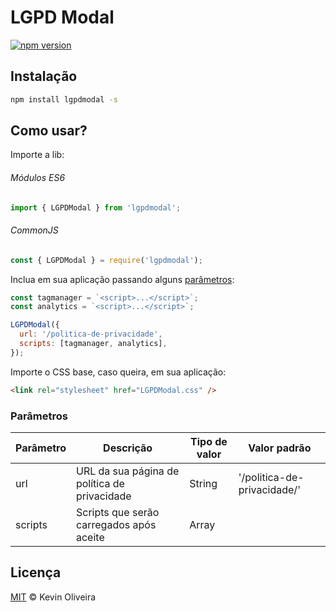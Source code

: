 # LGPD Modal

[![npm version](https://badge.fury.io/js/lgpdmodal.svg)](https://badge.fury.io/js/lgpdmodal)

## Instalação

```sh
npm install lgpdmodal -s
```

## Como usar?

Importe a lib:

###### Módulos ES6

```js
import { LGPDModal } from 'lgpdmodal';
```

###### CommonJS

```js
const { LGPDModal } = require('lgpdmodal');
```

Inclua em sua aplicação passando alguns [parâmetros](#parâmetros):

```js
const tagmanager = `<script>...</script>`;
const analytics = `<script>...</script>`;

LGPDModal({
  url: '/politica-de-privacidade',
  scripts: [tagmanager, analytics],
});
```

Importe o CSS base, caso queira, em sua aplicação:

```html
<link rel="stylesheet" href="LGPDModal.css" />
```

### Parâmetros

| Parâmetro | Descrição                                    | Tipo de valor | Valor padrão                |
| --------- | -------------------------------------------- | ------------- | --------------------------- |
| url       | URL da sua página de política de privacidade | String        | '/politica-de-privacidade/' |
| scripts   | Scripts que serão carregados após aceite     | Array         |                             |

## Licença

[MIT](/LICENSE) &copy; Kevin Oliveira

